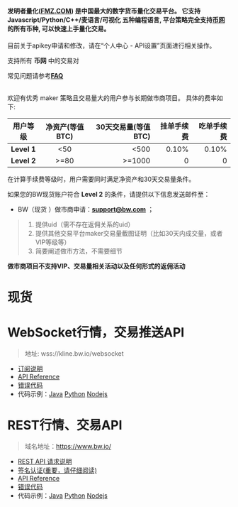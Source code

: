 #### 发明者量化([FMZ.COM](https://www.fmz.com)) 是中国最大的数字货币量化交易平台。 它支持 Javascript/Python/C++/麦语言/可视化 五种编程语言, 平台策略完全支持[币网](https://www.bw.io)的所有币种, 可以快速上手量化交易。

目前关于apikey申请和修改，请在“个人中心 - API设置”页面进行相关操作。

支持所有 **币网** 中的交易对

常见问题请参考[**FAQ**](https://github.com/bw-exchange/api_docs_cn/issues)

##

欢迎有优秀 maker 策略且交易量大的用户参与长期做市商项目。
具体的费率如下:


|用户等级|净资产(等值BTC)|30天交易量(等值BTC)|挂单手续费|吃单手续费|
|----|:---:|----:|----:|----:|
|**Level 1**|<50|<500|0.10%|0.10%|
|**Level 2**|>=80|>=1000|0|0|



在计算手续费等级时，用户需要同时满足净资产和30天交易量条件。

如果您的BW现货账户符合 **Level 2** 的条件，请提供以下信息发送邮件至：

* BW（现货 ）做市商申请：**support@bw.com** ；
> 1. 提供uid（需不存在返佣关系的uid）
>2. 提供其他交易平台maker交易量截图证明（比如30天内成交量，或者VIP等级等）
>3. 简要阐述做市方法，不需要细节

**做市商项目不支持VIP、交易量相关活动以及任何形式的返佣活动**


##

# 现货

# WebSocket行情，交易推送API

> 地址: wss://kline.bw.io/websocket

* [订阅说明](https://github.com/bw-exchange/api_docs_cn/wiki/WebSocket-API-%E8%AE%A2%E9%98%85%E8%AF%B4%E6%98%8E)
* [API Reference](https://github.com/bw-exchange/api_docs_cn/wiki/WebSocket-API-Reference)
* [错误代码](https://github.com/bw-exchange/api_docs_cn/wiki/WebSocket-API-%E9%94%99%E8%AF%AF%E7%A0%81)
* 代码示例：[Java]() [Python]() [Nodejs]()

# REST行情、交易API

> 域名地址：https://www.bw.io/

* [REST API 请求说明](https://github.com/bw-exchange/api_docs_cn/wiki/REST-API-%E8%AF%B7%E6%B1%82%E8%AF%B4%E6%98%8E)
* [签名认证(重要，请仔细阅读)](https://github.com/bw-exchange/api_docs_cn/wiki/REST-API-%E7%AD%BE%E5%90%8D%E8%AE%A4%E8%AF%81(%E9%87%8D%E8%A6%81%EF%BC%8C%E8%AF%B7%E4%BB%94%E7%BB%86%E9%98%85%E8%AF%BB))
* [API Reference](https://github.com/bw-exchange/api_docs_cn/wiki/REST-API-Reference)
* [错误代码](https://github.com/bw-exchange/api_docs_cn/wiki/REST-API--%E9%94%99%E8%AF%AF%E7%A0%81)
* 代码示例：[Java]() [Python]() [Nodejs]()
